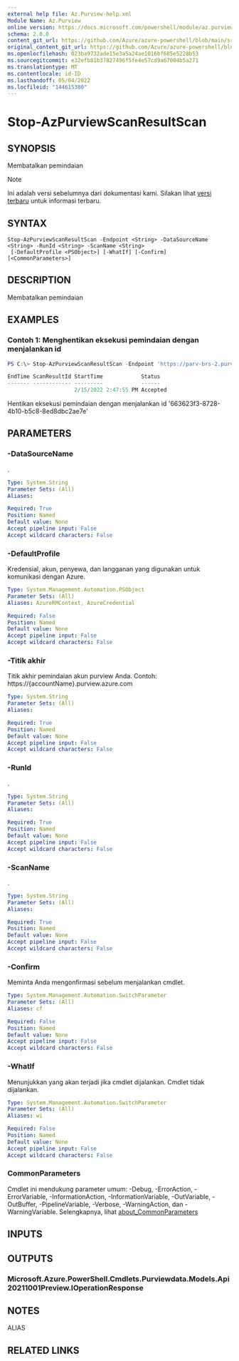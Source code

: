 ```yaml
---
external help file: Az.Purview-help.xml
Module Name: Az.Purview
online version: https://docs.microsoft.com/powershell/module/az.purview/stop-azpurviewscanresultscan
schema: 2.0.0
content_git_url: https://github.com/Azure/azure-powershell/blob/main/src/Purview/Purview/help/Stop-AzPurviewScanResultScan.md
original_content_git_url: https://github.com/Azure/azure-powershell/blob/main/src/Purview/Purview/help/Stop-AzPurviewScanResultScan.md
ms.openlocfilehash: 023ba9732ade15e3a5a24ae1016bf685e5228b53
ms.sourcegitcommit: e32efb81b37827496f5fe4e57cd9a67004b5a271
ms.translationtype: MT
ms.contentlocale: id-ID
ms.lasthandoff: 05/04/2022
ms.locfileid: "144615380"
---
```

# Stop-AzPurviewScanResultScan

## SYNOPSIS
Membatalkan pemindaian

> [!NOTE]
>Ini adalah versi sebelumnya dari dokumentasi kami. Silakan lihat [versi terbaru](/powershell/module/az.purview/stop-azpurviewscanresultscan) untuk informasi terbaru.

## SYNTAX

```
Stop-AzPurviewScanResultScan -Endpoint <String> -DataSourceName <String> -RunId <String> -ScanName <String>
 [-DefaultProfile <PSObject>] [-WhatIf] [-Confirm] [<CommonParameters>]
```

## DESCRIPTION
Membatalkan pemindaian

## EXAMPLES

### Contoh 1: Menghentikan eksekusi pemindaian dengan menjalankan id
```powershell
PS C:\> Stop-AzPurviewScanResultScan -Endpoint 'https://parv-brs-2.purview.azure.com/' -DataSourceName 'DataScanTestData-Parv' -ScanName 'Scan1ForDemo' -RunId '663623f3-8728-4b10-b5c8-8ed8dbc2ae7e'

EndTime ScanResultId StartTime            Status
------- ------------ ---------            ------
                     2/15/2022 2:47:55 PM Accepted
```

Hentikan eksekusi pemindaian dengan menjalankan id '663623f3-8728-4b10-b5c8-8ed8dbc2ae7e'

## PARAMETERS

### -DataSourceName
.

```yaml
Type: System.String
Parameter Sets: (All)
Aliases:

Required: True
Position: Named
Default value: None
Accept pipeline input: False
Accept wildcard characters: False
```

### -DefaultProfile
Kredensial, akun, penyewa, dan langganan yang digunakan untuk komunikasi dengan Azure.

```yaml
Type: System.Management.Automation.PSObject
Parameter Sets: (All)
Aliases: AzureRMContext, AzureCredential

Required: False
Position: Named
Default value: None
Accept pipeline input: False
Accept wildcard characters: False
```

### -Titik akhir
Titik akhir pemindaian akun purview Anda.
Contoh: https://{accountName}.purview.azure.com

```yaml
Type: System.String
Parameter Sets: (All)
Aliases:

Required: True
Position: Named
Default value: None
Accept pipeline input: False
Accept wildcard characters: False
```

### -RunId
.

```yaml
Type: System.String
Parameter Sets: (All)
Aliases:

Required: True
Position: Named
Default value: None
Accept pipeline input: False
Accept wildcard characters: False
```

### -ScanName
.

```yaml
Type: System.String
Parameter Sets: (All)
Aliases:

Required: True
Position: Named
Default value: None
Accept pipeline input: False
Accept wildcard characters: False
```

### -Confirm
Meminta Anda mengonfirmasi sebelum menjalankan cmdlet.

```yaml
Type: System.Management.Automation.SwitchParameter
Parameter Sets: (All)
Aliases: cf

Required: False
Position: Named
Default value: None
Accept pipeline input: False
Accept wildcard characters: False
```

### -WhatIf
Menunjukkan yang akan terjadi jika cmdlet dijalankan.
Cmdlet tidak dijalankan.

```yaml
Type: System.Management.Automation.SwitchParameter
Parameter Sets: (All)
Aliases: wi

Required: False
Position: Named
Default value: None
Accept pipeline input: False
Accept wildcard characters: False
```

### CommonParameters
Cmdlet ini mendukung parameter umum: -Debug, -ErrorAction, -ErrorVariable, -InformationAction, -InformationVariable, -OutVariable, -OutBuffer, -PipelineVariable, -Verbose, -WarningAction, dan -WarningVariable. Selengkapnya, lihat [about_CommonParameters](http://go.microsoft.com/fwlink/?LinkID=113216)

## INPUTS

## OUTPUTS

### Microsoft.Azure.PowerShell.Cmdlets.Purviewdata.Models.Api20211001Preview.IOperationResponse

## NOTES

ALIAS

## RELATED LINKS
